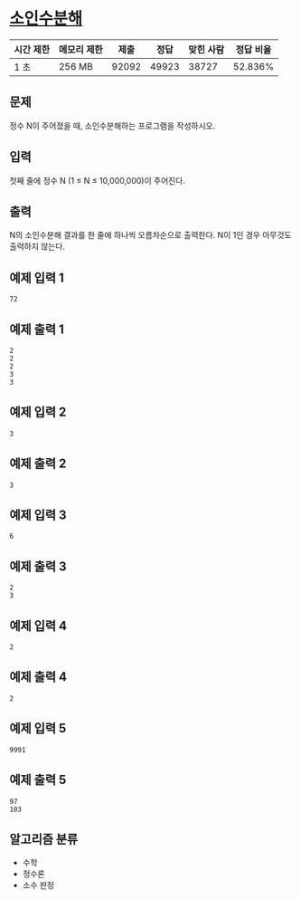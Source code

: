 # [소인수분해](https://www.acmicpc.net/problem/11653)

| 시간 제한 | 메모리 제한 | 제출  | 정답  | 맞힌 사람 | 정답 비율 |
| --------- | ----------- | ----- | ----- | --------- | --------- |
| 1 초      | 256 MB      | 92092 | 49923 | 38727     | 52.836%   |

## 문제

정수 N이 주어졌을 때, 소인수분해하는 프로그램을 작성하시오.

## 입력

첫째 줄에 정수 N (1 ≤ N ≤ 10,000,000)이 주어진다.

## 출력

N의 소인수분해 결과를 한 줄에 하나씩 오름차순으로 출력한다. N이 1인 경우 아무것도 출력하지 않는다.

## 예제 입력 1

```
72
```

## 예제 출력 1

```
2
2
2
3
3
```

## 예제 입력 2

```
3
```

## 예제 출력 2

```
3
```

## 예제 입력 3

```
6
```

## 예제 출력 3

```
2
3
```

## 예제 입력 4

```
2
```

## 예제 출력 4

```
2
```

## 예제 입력 5

```
9991
```

## 예제 출력 5

```
97
103
```

## 알고리즘 분류

- 수학
- 정수론
- 소수 판정

